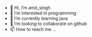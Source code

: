 - 👋 Hi, I’m amit_singh
- 👀 I’m interested in programming
- 🌱 I’m currently learning java
- 💞️ I’m looking to collaborate on github
- 📫 How to reach me ...

<!---
zmit112/zmit112 is a ✨ special ✨ repository because its `README.md` (this file) appears on your GitHub profile.
You can click the Preview link to take a look at your changes.
--->
